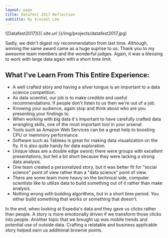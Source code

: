 ```yaml
---
layout: page
title: Datafest 2017 Reflection
subtitle: By Vincent Lee
---
```


![Datafest2017]({{ site.url }}/img/projects/datafest2017.jpg)

Sadly, we didn't digest my recommendation from last time. Although, winning the same award came as a huge suprise to us. Thank you to my awesome team members and the wonderful judges. Again, it was a blessing to work with large data again with a short time limit.

<h2>What I've Learn From This Entire Experience:</h2>

- A well crafted story and having a silver tongue is an important to a data science competition.
- As data scientist, our job is to make credible and useful recommendations. If people don't listen to us then we're out of a job.
- Knowing your audience, again stop and think about who are you presenting your findings to.
- When working with big data it's important to have carefully crafted data wrangling skills, one of the most important tool in your arsenal.
- Tools such as Amazon Web Services can be a great help to boosting CPU or memmory performance.
- Software such as Tableau is great for making data visualization on the fly. It is also quite handy for data exploration. 
- Unique ideas are a double edge sword; there were groups with excellent presentations, but fell a bit short because they were lacking a strong data analysis. 
- One team created a personalized story, but it was better fit for "social science" point of view rather than a "data science" point of view.
- There are some team more heavy on the technical side, computer scientists like to utilize data to build something out of it rather than make analysis.
- Nothing wrong with building algorithms, but in a short time period. You either build something that works or something that doesn't.

In the end, when looking at Expedia's data and they gave us clicks rather than people. A story is more emotionally driven if we transform those clicks into people. Another topic that we brought up was mobile trends and potential use of outside data. Crafting a relatable and business applicable story helped earn us additional brownie points. 
